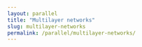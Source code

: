 ```yaml
---
layout: parallel
title: "Multilayer networks"
slug: multilayer-networks
permalink: /parallel/multilayer-networks/
---
```


<!-- This session page will dynamically render data from _data/parallel.yml or individual ymls -->
